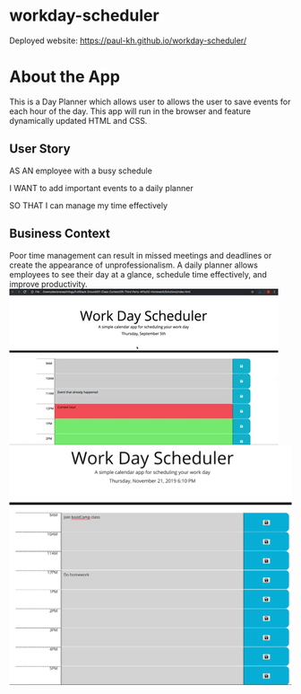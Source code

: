 # workday-scheduler

Deployed website: https://paul-kh.github.io/workday-scheduler/

# About the App

This is a Day Planner which allows user to allows the user to save events for each hour of the day. This app will run in the browser and feature dynamically updated HTML and CSS.

## User Story

AS AN employee with a busy schedule

I WANT to add important events to a daily planner

SO THAT I can manage my time effectively 

## Business Context

Poor time management can result in missed meetings and deadlines or create the appearance of unprofessionalism. A daily planner allows employees to see their day at a glance, schedule time effectively, and improve productivity. 
![Alt text](./assets/images/demo.gif?raw=true)
![Alt text](./assets/images/workdayCalendar.PNG?raw=true)